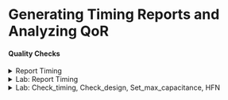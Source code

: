 # Generating Timing Reports and Analyzing QoR

#### Quality Checks

<details>
<summary>Report Timing </summary>
<br>

## Generating Timing Reports

![image](https://github.com/user-attachments/assets/6df64a73-4865-42b1-a33d-e9c089d7bd7d)

#### Quick look at Propagation Delay

![image](https://github.com/user-attachments/assets/ba53953d-b672-40f8-af3f-4bf72eb16f9e)

#### Timing Paths Further Details

![image](https://github.com/user-attachments/assets/b8dfa4eb-cd80-4922-a3ce-a0363c8f6a53)

![image](https://github.com/user-attachments/assets/ded772e0-0343-4f88-9a8f-68f3f40f7b68)

#### What is Max_path and Nworst?

![image](https://github.com/user-attachments/assets/f8f63a09-76a8-4570-b4da-34f60b03b16d)


</details>

<details>
<summary> Lab: Report Timing </summary>
<br>

## Example is lab8_circuit_modified.v

* Invoke `dc_shell`
  
* `read_verilog /home/vijayalaxmi/sky130RTLDesignAndSynthesisWorkshop/DC_WORKSHOP/verilog_files/lab8_circuit_modified.v`

![image](https://github.com/user-attachments/assets/c55b9a9e-eb9c-44bc-a238-9a0ad89288e6)


* `set target_library /home/vijayalaxmi/sky130RTLDesignAndSynthesisWorkshop/DC_WORKSHOP/lib/sky130_fd_sc_hd__tt_025C_1v80.db`
* `set link_library {* /home/vijayalaxmi/sky130RTLDesignAndSynthesisWorkshop/DC_WORKSHOP/lib/sky130_fd_sc_hd__tt_025C_1v80.db}'
* `link'

![image](https://github.com/user-attachments/assets/bf9b7543-d446-4250-b29f-58005a41d390)


* `source /home/vijayalaxmi/sky130RTLDesignAndSynthesisWorkshop/DC_WORKSHOP/verilog_files/lab8_cons_modified.tcl`
* `compile_ultra`

![image](https://github.com/user-attachments/assets/1a256031-6852-4511-b79a-d96d15371182)
![image](https://github.com/user-attachments/assets/d537d329-a200-4a53-a0cc-8ebe64abaa84)

* `report_timing -sig 4 -nosplit -trans -cap -nets -inp > t1.rpt`
* `sh gvim t1.rpt`

![image](https://github.com/user-attachments/assets/d0876bec-f56e-49cf-9386-e111ee2e8dab)
![image](https://github.com/user-attachments/assets/18fb0689-32d3-4304-90e6-b762cdd7792f)
![image](https://github.com/user-attachments/assets/efa48ed4-eef4-46c9-a1ae-9067fccafd7d)
![image](https://github.com/user-attachments/assets/25dc526e-df52-4c42-89b6-3cc72a984681)



</details>

<details>
<summary>Lab: Check_timing, Check_design, Set_max_capacitance, HFN </summary>
<br>


</details>

